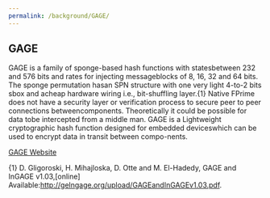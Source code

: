 ```yaml
---
permalink: /background/GAGE/
---
```


## GAGE 

GAGE is a family of sponge-based hash functions with statesbetween  232  and  576  bits  and  rates  for  injecting  messageblocks of 8, 16, 32 and 64 bits. The sponge permutation hasan SPN structure with one very light 4-to-2 bits sbox and acheap hardware wiring i.e., bit-shuffling layer.\{1\} Native  FPrime  does  not  have  a  security  layer  or  verification process to secure peer to peer connections betweencomponents. Theoretically it could be possible for data tobe intercepted from a middle man. GAGE is a Lightweight cryptographic hash function designed for embedded deviceswhich can be used to encrypt data in transit between compo-nents.

[GAGE Website](http://gageingage.org/)

\{1\}  D.  Gligoroski,  H.  Mihajloska,  D.  Otte  and  M.  El-Hadedy,  GAGE  and  InGAGE  v1.03,[online]  Available:http://gelngage.org/upload/GAGEandInGAGEv1.03.pdf.
